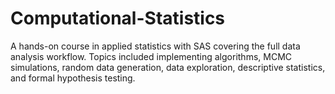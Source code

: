 # Computational-Statistics
A hands-on course in applied statistics with SAS covering the full data analysis workflow. Topics included implementing algorithms, MCMC simulations, random data generation, data exploration, descriptive statistics, and formal hypothesis testing.
